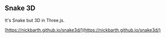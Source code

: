 ## Snake 3D

It's Snake but 3D in Three.js. 

[https://nickbarth.github.io/snake3d/](https://nickbarth.github.io/snake3d/)
